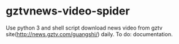 # gztvnews-video-spider

Use python 3 and shell script download news video from gztv site(http://news.gztv.com/guangshi/) daily.
To do: documentation.
